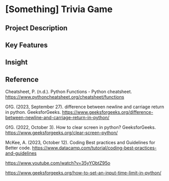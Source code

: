 # [Something] Trivia Game

## Project Description

## Key Features

## Insight

## Reference
 Cheatsheet, P. (n.d.). Python Functions - Python cheatsheet. https://www.pythoncheatsheet.org/cheatsheet/functions

 GfG. (2023, September 27). difference between newline and carriage return in python. GeeksforGeeks. https://www.geeksforgeeks.org/difference-between-newline-and-carriage-return-in-python/

GfG. (2022, October 3). How to clear screen in python? GeeksforGeeks. https://www.geeksforgeeks.org/clear-screen-python/

McKee, A. (2023, October 12). Coding Best practices and Guidelines for Better code. https://www.datacamp.com/tutorial/coding-best-practices-and-guidelines

https://www.youtube.com/watch?v=35yYObtZ95o

https://www.geeksforgeeks.org/how-to-set-an-input-time-limit-in-python/